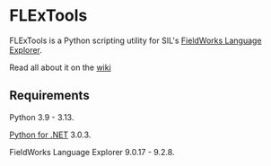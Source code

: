 FLExTools
=========

FLExTools is a Python scripting utility for SIL's [FieldWorks Language Explorer](https://software.sil.org/fieldworks/).

Read all about it on the [wiki](https://github.com/cdfarrow/flextools/wiki/)

Requirements
------------

Python 3.9 - 3.13.

[Python for .NET](https://github.com/pythonnet/pythonnet/wiki) 3.0.3.

FieldWorks Language Explorer 9.0.17 - 9.2.8.
